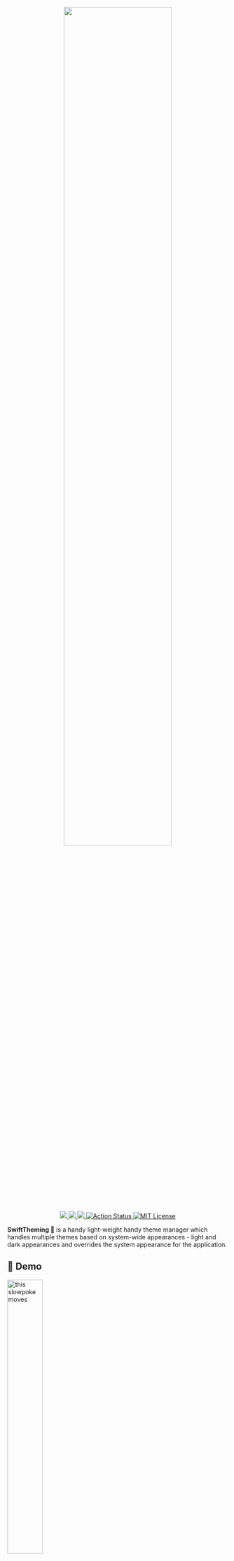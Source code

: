 <p  align="center">
<img  width="70%" src="https://github.com/dscyrescotti/SwiftTheming/blob/main/Assets/swift-theming-logo.png?raw=true">
</p>

<p align="center">
    <a href="https://swiftpackageindex.com/dscyrescotti/SwiftTheming">
	    <img  src="https://img.shields.io/endpoint?url=https%3A%2F%2Fswiftpackageindex.com%2Fapi%2Fpackages%2Fdscyrescotti%2FSwiftTheming%2Fbadge%3Ftype%3Dplatforms"/> 
    </a>
    <a href="https://swiftpackageindex.com/dscyrescotti/SwiftTheming">
	    <img  src="https://img.shields.io/endpoint?url=https%3A%2F%2Fswiftpackageindex.com%2Fapi%2Fpackages%2Fdscyrescotti%2FSwiftTheming%2Fbadge%3Ftype%3Dswift-versions"/> 
    </a>
    <a href="https://codecov.io/gh/dscyrescotti/SwiftTheming">
	    <img  src="https://codecov.io/gh/dscyrescotti/SwiftTheming/branch/main/graph/badge.svg?token=D7DRKAD0VP"/> 
    </a>
    <a href="https://github.com/dscyrescotti/SwiftTheming/actions/workflows/swift.yml">
     	<img src="https://github.com/dscyrescotti/SwiftTheming/actions/workflows/swift.yml/badge.svg" alt="Action Status"/>
    </a>
    <a href="LICENSE">
        <img src="https://img.shields.io/badge/license-MIT-brightgreen.svg" alt="MIT License">
    </a>
</p>

**SwiftTheming 🎨** is a handy light-weight handy theme manager which handles multiple themes based on system-wide appearances - light and dark appearances and overrides the system appearance for the application.

## 📱 Demo
<img src="https://github.com/dscyrescotti/SwiftTheming/blob/main/Assets/demo-app.gif?raw=true" alt="this slowpoke moves"  width="40%"/><br/>
> *You can see the demo project in **Example** folder.*

## 🎉 Motivation 
Imagine that you want to achieve injecting multiple themes and manage them depending on the current system appearance or your preferred appearance. As SwiftUI does not come with the mechanism to manage different themes, you have to come up with it on your own. To me, I want to focus on other time-consuming stuff and don't want to spend on it. So, the idea to implement the handy mechanism for developers came to me and I eventually started crafting it. That was the becoming of **SwiftTheming**. 🎉🎉🎉 Using **SwiftTheming**, we can manage theme and system appearance as you desire without too much sweating. All you have to do is declare your themes with different colors, images, fonts and gradients. Pretty easy!

## ⚠️ Requirements 
- iOS 14+, macOS 11+, watchOS 7+, tvOS 14+

> ***SwiftTheming** is developed using Xcode 13.0. Make sure you are using Xcode 13 and above.*

## 🛠 Installation 
### 📦 Using Swift Package Manager
Add it as a dependency within your `Package.swift`.
```swift
dependencies: [
    .package(url: "https://github.com/dscyrescotti/SwiftTheming.git", from: "2.0.0")
]
```
### 📦 Using Cocoapods
Add it inside your `Podfile`.
```ruby
pod 'SwiftTheming', '~> 2.0.0'
```
> *Currently, SwiftTheming can be installed only via Swift Package Manager and Cocoapods.*

## 🎯 Usage
### Declaring multiple themes
To get started, you need to define four different types of assets for color, font, gradient and image. Later, they will be used when creating different themes by injecting them as type alias.
```swift
enum ColorAsset: ColorAssetable {
    case backgroundColor
    // more...
}
enum FontAsset: FontAssetable { /* more... */ }
enum GradientAsset: GradientAssetable { /* more... */ }
enum ImageAsset: ImageAssetable { /* more...}
```
> You can omit some assets unless those are intended to use in themes.

Now, we can start designating different themes using the assets declared.
```swift
class SampleTheme: Themed, Assetable {
    typealias _ColorAsset = ColorAsset
    typealias _FontAsset = FontAsset
    typealias _GradientAsset = GradientAsset
    typealias _ImageAsset = ImageAsset

    func colorSet(for asset: ColorAsset) -> ColorSet {
        switch asset {
        case .backgroundColor:
            return ColorSet(light: Color(hex: 0xDEF8EA), dark: Color(hex: 0x22442E))
        }
    }
    func imageSet(for asset: ImageAsset) -> ImageSet { /* some stuff*/ }
    func fontSet(for asset: FontAsset) -> FontSet { /* some stuff */ }
    func gradientSet(for asset: GradientAsset) -> GradientSet { /* some stuff */ }
}
```
> For empty asset, you can directly use `EmptyAsset` instead of declaring an asset.
> ```swift
> class SampleTheme: Themed, Assetable {
>   typealias _GradientAsset = EmptyAsset
> }
> ```

After you create multiple themes, it is time to list down all themes in `Theme` extension that you are going to use in the app and provide the required specification for `Themeable` protocol.
```swift
extension Theme: Themeable {
    static let sampleTheme = Theme(key: "sampleTheme")
    // more themes
    
    public func themed() -> Themed {
        switch self{
        case .sampleTheme: return SampleTheme()
        // some stuff
        default: fatalError("You are accessing undefined theme.")
        }
    }
}
```

### Declaring default theming
Before moving to the part that explains how to use theme providers and access interface elements in view layers, you need to set up the default theme and appearance for the first time running. You can achieve it by letting `DefaultTheming` conforms to `Defaultable` and providing desired theme and appearance which will be used as defaults.
```swift
extension DefaultTheming: Defaultable {
    public func defaultTheme() -> Theme {
        .sampleTheme
    }
    
    public func defaultAppearance() -> PreferredAppearance {
        .system
    }
}
```

### Accessing theme provider across views
Yay! you are ready to use themes in your views. Let's get started passing `ThemeProvider` instance living as an environment object across view hierarchy so that it can be accessible across views.
```swift
WindowGroup {
    ContentView()
        .themeProviding()
}
```
Now, you can access `ThemeProvider` via `@ThemeProviding` property wrapper inside any view so that you can fully manage themes and override the system appearance as you want through `themeProvider`.
```swift
struct ContentView: View {
    @ThemeProviding var themeProvider
    
    var body: some View { /* some stuff */ }
}
```
You can switch theme and appearance by calling `setTheme(with:)` and `setPreferredAppearance(with:)`respectively.

### Accessing interface elements in view layers
To exploit interface elements in your views, you can easily use the following initializers with prepopulated assets.

#### Initializers
| Interface Element | Description |
| ----------------- | ----------- |
| `Color` |  `init(_:appearance:theme:)`<br>- `asset`: asset for color<br>- `appearance`: preferred appearance to override current appearance (_optional_)<br>- `theme`: preferred theme to override current theme (_optional_) |
| `Font` |  `init(_:appearance:theme:)`<br>- `asset`: asset for font<br>- `appearance`: preferred appearance to override current appearance (_optional_)<br>- `theme`: preferred theme to override current theme (_optional_) |
| `Gradient` |  `init(_:appearance:theme:)`<br>- `asset`: asset for gradient<br>- `appearance`: preferred appearance to override current appearance (_optional_)<br>- `theme`: preferred theme to override current theme (_optional_) |
| `Image` |  `init(_:appearance:theme:)`<br>- `asset`: asset for image<br>- `appearance`: preferred appearance to override current appearance (_optional_)<br>- `theme`: preferred theme to override current theme (_optional_) |

Moreover, there are some modifiers which work the same as `SwiftUI` modifiers are provided in the purpose of ease.
#### Modifiers
| Modifier | Description |
| -------- | ----------- |
| `foregroundColor` | `foregroundColor(_:appearance:theme:)`<br>- `asset`: asset for color<br>- `appearance`: preferred appearance to override current appearance (_optional_)<br>- `theme`: preferred theme to override current theme (_optional_) |
| `background` | `background(_:appearance:theme:)`<br>- `asset`: asset for color<br>- `appearance`: preferred appearance to override current appearance (_optional_)<br>- `theme`: preferred theme to override current theme (_optional_) |
| `font` | `font(_:appearance:theme:)`<br>- `asset`: asset for font<br>- `appearance`: preferred appearance to override current appearance (_optional_)<br>- `theme`: preferred theme to override current theme (_optional_) |

## 🔎 Exploration
To explore more about **SwiftTheming 🎨**, you can check out the [documentation](https://dscyrescotti.github.io/SwiftTheming/documentation/swifttheming/) or dig around the source code.

## ✍️ Author
**Scotti** (**[@dscyrescotti](https://twitter.com/dscyrescotti)**)

## 👨‍💻 Contributions

**SwiftTheming 🎨**  welcomes all developers to contribute if you have any idea to enhance and open an issue if you encounter any bug.

## © License

**SwiftTheming 🎨** is available under the MIT license. See the  [LICENSE](https://github.com/dscyrescotti/SwiftTheming/blob/main/LICENSE)  file for more info.